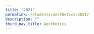 ```yaml
---
title: "2021"
permalink: /students/aesthetics/2021/
description: ""
third_nav_title: Aesthetics
---
```

